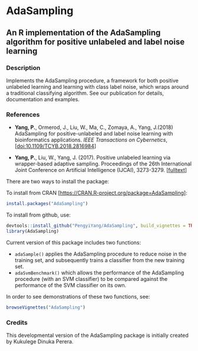 # AdaSampling
## An R implementation of the AdaSampling algorithm for positive unlabeled and label noise learning

### Description
Implements the AdaSampling procedure, a framework for both positive
unlabeled learning and learning with class label noise, which wraps around a
traditional classifying algorithm. See our publication for details, 
documentation and examples.

### References
* **Yang, P.**, Ormerod, J., Liu, W., Ma, C., Zomaya, A., Yang, J.(2018) AdaSampling for positive-unlabeled and label noise learning with bioinformatics applications. _IEEE Transactions on Cybernetics_, [[doi:10.1109/TCYB.2018.2816984](https://doi.org/10.1109/TCYB.2018.2816984)]

* **Yang, P.**, Liu, W., Yang, J. (2017). Positive unlabeled learning via wrapper-based adaptive 
sampling. Proceedings of the 26th International Joint Conference on Artificial 
Intelligence (IJCAI), 3273-3279. [[fulltext](https://doi.org/10.24963/ijcai.2017/457)]

There are two ways to install the package:

To install from CRAN [https://CRAN.R-project.org/package=AdaSampling]:

```r
install.packages("AdaSampling")
```

To install from github, use:
```r
devtools::install_github("PengyiYang/AdaSampling", build_vignettes = TRUE)
library(AdaSampling)
```
Current version of this package includes two functions:

- `adaSample()` applies the AdaSampling procedure to reduce noise in the training set, 
and subsequently trains a classifier from the new training set. 
- `adaSvmBenchmark()` which allows the performance of the AdaSampling procedure (with an SVM 
classifier) to be compared against the performance of the SVM classifier on its own. 

In order to see demonstrations of these two functions, see:
```r
browseVignettes("AdaSampling")
```

### Credits
This developmental version of the AdaSampling package is initially created by Kukulege Dinuka Perera.

